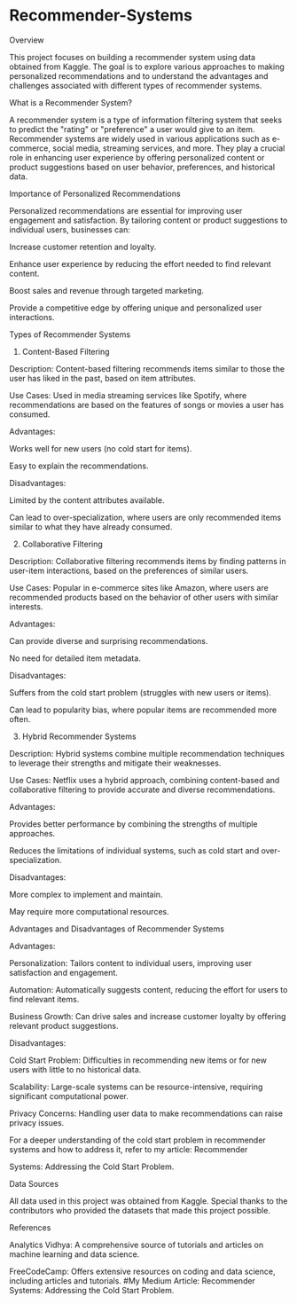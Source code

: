 # Recommender-Systems
Overview

This project focuses on building a recommender system using data obtained from Kaggle. The goal is to explore various approaches to making personalized recommendations and to understand the advantages and challenges associated with different types of recommender systems.

What is a Recommender System?

A recommender system is a type of information filtering system that seeks to predict the "rating" or "preference" a user would give to an item. Recommender systems are widely used in various applications such as e-commerce, social media, streaming services, and more. They play a crucial role in enhancing user experience by offering personalized content or product suggestions based on user behavior, preferences, and historical data.

Importance of Personalized Recommendations

Personalized recommendations are essential for improving user engagement and satisfaction. By tailoring content or product suggestions to individual users, businesses can:

Increase customer retention and loyalty.

Enhance user experience by reducing the effort needed to find relevant content.

Boost sales and revenue through targeted marketing.

Provide a competitive edge by offering unique and personalized user interactions.

Types of Recommender Systems

1. Content-Based Filtering

Description: Content-based filtering recommends items similar to those the user has liked in the past, based on item attributes.

Use Cases: Used in media streaming services like Spotify, where recommendations are based on the features of songs or movies a user has consumed.

Advantages:

Works well for new users (no cold start for items).

Easy to explain the recommendations.

Disadvantages:

Limited by the content attributes available.

Can lead to over-specialization, where users are only recommended items similar to what they have already consumed.

2. Collaborative Filtering

Description: Collaborative filtering recommends items by finding patterns in user-item interactions, based on the preferences of similar users.


Use Cases: Popular in e-commerce sites like Amazon, where users are recommended products based on the behavior of other users with similar interests.

Advantages:

Can provide diverse and surprising recommendations.

No need for detailed item metadata.

Disadvantages:

Suffers from the cold start problem (struggles with new users or items).

Can lead to popularity bias, where popular items are recommended more often.

3. Hybrid Recommender Systems

Description: Hybrid systems combine multiple recommendation techniques to leverage their strengths and mitigate their weaknesses.

Use Cases: Netflix uses a hybrid approach, combining content-based and collaborative filtering to provide accurate and diverse recommendations.

Advantages:

Provides better performance by combining the strengths of multiple approaches.

Reduces the limitations of individual systems, such as cold start and over-specialization.

Disadvantages:

More complex to implement and maintain.

May require more computational resources.

Advantages and Disadvantages of Recommender Systems

Advantages:

Personalization: Tailors content to individual users, improving user satisfaction and engagement.

Automation: Automatically suggests content, reducing the effort for users to find relevant items.

Business Growth: Can drive sales and increase customer loyalty by offering relevant product suggestions.

Disadvantages:

Cold Start Problem: Difficulties in recommending new items or for new users with little to no historical data.

Scalability: Large-scale systems can be resource-intensive, requiring significant computational power.

Privacy Concerns: Handling user data to make recommendations can raise privacy issues.

For a deeper understanding of the cold start problem in recommender systems and how to address it, refer to my article: Recommender 

Systems: Addressing the Cold Start Problem.

Data Sources

All data used in this project was obtained from Kaggle. Special thanks to the contributors who provided the datasets that made this project possible.

References

Analytics Vidhya: A comprehensive source of tutorials and articles on machine learning and data science.

FreeCodeCamp: Offers extensive resources on coding and data science, including articles and tutorials.
#My Medium Article: Recommender Systems: Addressing the Cold Start Problem.
